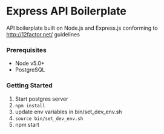 # Express API Boilerplate

API boilerplate built on Node.js and Express.js conforming to http://12factor.net/ guidelines

### Prerequisites
 - Node v5.0+
 - PostgreSQL

### Getting Started

 1. Start postgres server
 2. `npm install`
 3. update env variables in bin/set\_dev\_env.sh
 4. `source bin/set_dev_env.sh`
 4. npm start
 


